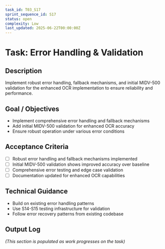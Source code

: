 ```yaml
---
task_id: T03_S17
sprint_sequence_id: S17
status: open
complexity: Low
last_updated: 2025-06-22T00:00:00Z
---
```


# Task: Error Handling & Validation

## Description
Implement robust error handling, fallback mechanisms, and initial MIDV-500 validation for the enhanced OCR implementation to ensure reliability and performance.

## Goal / Objectives
- Implement comprehensive error handling and fallback mechanisms
- Add initial MIDV-500 validation for enhanced OCR accuracy
- Ensure robust operation under various error conditions

## Acceptance Criteria
- [ ] Robust error handling and fallback mechanisms implemented
- [ ] Initial MIDV-500 validation shows improved accuracy over baseline
- [ ] Comprehensive error testing and edge case validation
- [ ] Documentation updated for enhanced OCR capabilities

## Technical Guidance
- Build on existing error handling patterns
- Use S14-S15 testing infrastructure for validation
- Follow error recovery patterns from existing codebase

## Output Log
*(This section is populated as work progresses on the task)*